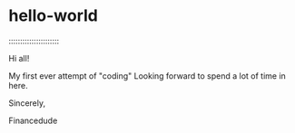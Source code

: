 # hello-world
::::::::::::::::::::::

Hi all!

My first ever attempt of "coding" Looking forward to spend a lot of time in here.

Sincerely,

Financedude
